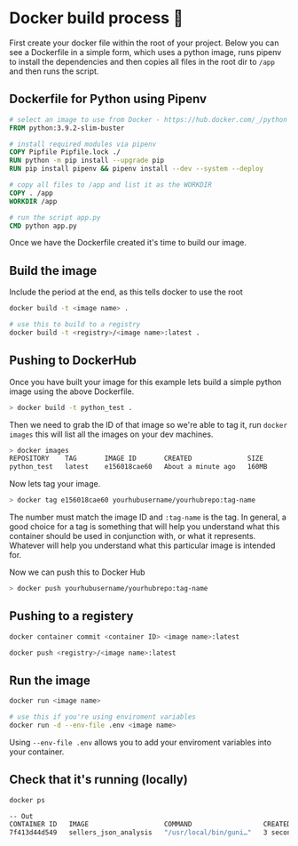 # Docker build process 🐳

First create your docker file within the root of your project. Below you can see a Dockerfile in a simple form, which uses a python image, runs pipenv to install the dependencies and then copies all files in the root dir to `/app` and then runs the script.

## Dockerfile for Python using Pipenv

```Dockerfile
# select an image to use from Docker - https://hub.docker.com/_/python
FROM python:3.9.2-slim-buster

# install required modules via pipenv
COPY Pipfile Pipfile.lock ./
RUN python -m pip install --upgrade pip
RUN pip install pipenv && pipenv install --dev --system --deploy

# copy all files to /app and list it as the WORKDIR
COPY . /app
WORKDIR /app

# run the script app.py
CMD python app.py
```

Once we have the Dockerfile created it's time to build our image.

## Build the image

Include the period at the end, as this tells docker to use the root

```zsh
docker build -t <image name> .

# use this to build to a registry
docker build -t <registry>/<image name>:latest .

```

## Pushing to DockerHub

Once you have built your image for this example lets build a simple python image using the above Dockerfile.

```zsh
> docker build -t python_test .
```

Then we need to grab the ID of that image so we're able to tag it, run `docker images` this will list all the images on your dev machines.

```zsh
> docker images
REPOSITORY    TAG       IMAGE ID       CREATED              SIZE
python_test   latest    e156018cae60   About a minute ago   160MB
```

Now lets tag your image.

```zsh
> docker tag e156018cae60 yourhubusername/yourhubrepo:tag-name
```

The number must match the image ID and `:tag-name` is the tag. In general, a good choice for a tag is something that will help you understand what this container should be used in conjunction with, or what it represents.  Whatever will help you understand what this particular image is intended for.

Now we can push this to Docker Hub

```zsh
> docker push yourhubusername/yourhubrepo:tag-name
```

## Pushing to a registery

```zsh
docker container commit <container ID> <image name>:latest

docker push <registry>/<image name>:latest
```

## Run the image

```zsh
docker run <image name>

# use this if you're using enviroment variables
docker run -d --env-file .env <image name>
```

Using `--env-file .env` allows you to add your enviroment variables into your container.

## Check that it's running (locally)
```zsh
docker ps

-- Out
CONTAINER ID   IMAGE                   COMMAND                  CREATED          STATUS          PORTS      NAMES
7f413d44d549   sellers_json_analysis   "/usr/local/bin/guni…"   3 seconds ago    Up 2 seconds    5000/tcp   suspicious_dijkstra
```


